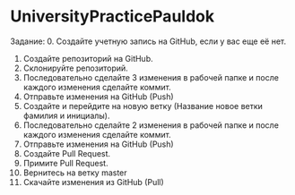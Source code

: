 # UniversityPracticePauldok


Задание:
0.	Создайте учетную запись на GitHub, если у вас еще её нет.
1.	Создайте репозиторий на GitHub.
2.	Склонируйте репозиторий.
3.	Последовательно сделайте 3 изменения в рабочей папке и после каждого изменения сделайте коммит.
4.	Отправьте изменения на GitHub (Push)
5.	Создайте и перейдите на новую ветку (Название новое ветки фамилия и инициалы).
6.	Последовательно сделайте 2 изменения в рабочей папке и после каждого изменения сделайте коммит.
7.	Отправьте изменения на GitHub (Push)
8.	Создайте Pull Request.
9.	Примите Pull Request.
10.	Вернитесь на ветку master
11.	Скачайте изменения из GitHub (Pull)
